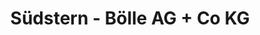 ---
title: "Südstern - Bölle AG + Co KG"
url: /konstanz/suedstern-boelle-ag-co-kg/
shop: Autohaus
---